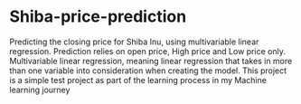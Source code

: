 # Shiba-price-prediction
Predicting the closing price for Shiba Inu, using multivariable linear regression. Prediction relies on open price, High price and Low price only.
Multivariable linear regression, meaning linear regression that takes in more than one variable into consideration when creating the model.
This project is a simple test project as part of the learning process in my Machine learning journey
